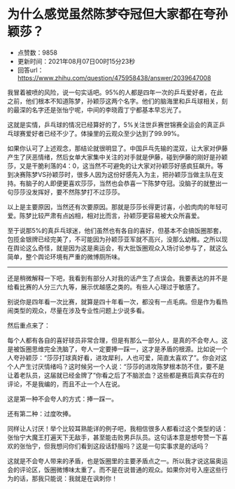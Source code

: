 # 为什么感觉虽然陈梦夺冠但大家都在夸孙颖莎？
- 点赞数：9858
- 更新时间：2021年08月07日00时15分23秒
- 回答url：https://www.zhihu.com/question/475958438/answer/2039647008
<body>
 <p data-pid="C6qCoOut">我冒着被喷的风险，说一句实话吧。95%的人都是四年一次的乒乓爱好者，在此之前，他们根本不知道陈梦，孙颖莎这两个名字。他们的脑海里和乒乓球相关，刻的最深的名字还是张怡宁呢，中间的李晓霞丁宁都基本早忘光了。</p>
 <p data-pid="pjadKFJz">这就是实情，乒乓球的情况已经算好的了，5%关注世乒赛世锦赛全运会的真正乒乓球赛爱好者已经不少了。体操里的云观众至少达到了99.99%。</p>
 <p data-pid="j-THhIL2">如果你认可了上述观念，那结论就很明显了。中国乒乓先输的混双，让大家对伊藤产生了厌恶情绪，然后女单大家集中关注的对手就是伊藤，碰到伊藤的刚好是孙颖莎，又是干脆利落的4：0，这当然不可避免的让大家对孙颖莎好感疯狂飙升。等到决赛陈梦VS孙颖莎时，很多人因为这份好感先入为主，把孙颖莎当做主队在支持。有脑子的人即便更喜欢莎莎，当然也会恭喜一下陈梦夺冠。没脑子的就整出一句莎莎没发挥好，要不然陈梦打不过莎莎。</p>
 <p data-pid="k9tCXPzy">以上是主要原因，当然还有次要原因。那就是莎莎长得更讨喜，小脸肉肉的年轻可爱。陈梦比较严肃有点凶相，相对比而言，孙颖莎更容易被大众所喜爱。</p>
 <p data-pid="Wpe5kuMH">至于说那5%的真乒乓球迷，他们虽然也有各自的喜好，但基本不会搞饭圈那套，包揽金银牌已经完美了，不可能因为孙颖莎亚军就不高兴，没那么幼稚。之所以现在舆论这么奇怪，就是因为这是奥运会，有大批饭圈观众入场讨论参与了，就这么简单，整个舆论环境有严重的微博厕所味。</p>
 <hr>
 <p data-pid="hFPsm9W1">还是稍微解释一下吧，我看到有部分人对我的话产生了点误会。我要表达的并不是给看比赛的人分三六九等，展示优越感之类的。有些人心理过于敏感了。</p>
 <p data-pid="o2jkFPo0">别说你是四年看一次比赛，就算是四十年看一次，都没有一点毛病。但是作为看热闹类型的观众，尽量在涉及专业性问题上少说多看。</p>
 <p data-pid="YTCucD6R">然后重点来了：</p>
 <p data-pid="cTFnZb8i">每个人都有各自的喜好球员非常合理，但是有那么一部分人，是真的不会夸人。这是被饭圈思维完全洗脑了，夸人一定要捧一踩一，这才是矛盾的根源。比如说一个人夸孙颖莎：“莎莎打球真好看，进攻犀利，人也可爱，简直太喜欢了”。你会对这个人产生讨厌情绪吗？这时候另一个人说：“莎莎的进攻陈梦根本防不住，要不是让着老队员，这届就已经金牌了”你看之后了不脑淤血？这些都是赛后真实存在的评论，不是我编的，而且不止一个人在说。</p>
 <p data-pid="xP9kSwMe">这是第一种不会夸人的方式：捧一踩一。</p>
 <p data-pid="z_NEAS9q">还有第二种：过度吹捧。</p>
 <p data-pid="QMLXjePV">同样让人讨厌！举个比较耳熟能详的例子吧，我相信很多人都看过这个类型的话：张怡宁大魔王打遍天下无敌手，甚至能击败男乒队员。这句话本意是想夸赞一下喜欢的张怡宁，但我想问你们看到这段话舒服吗？这是一句实事求是的话吗？</p>
 <p data-pid="UVR5V5XG">这就是不会夸人带来的矛盾，也是饭圈里的主要矛盾点之一。所以我才说这届奥运会的评论区，饭圈微博味太重了。而不是在说普通的观众。如果你对号入座这些行为的话，那我只能说：我就是在讽刺你！</p>
 <p></p>
</body>